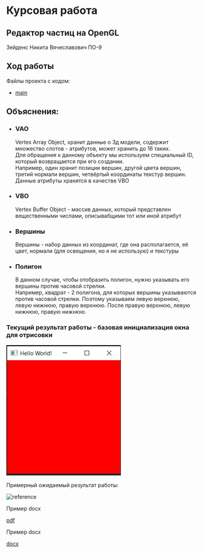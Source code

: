# Курсовая работа

## Редактор частиц на OpenGL

Зейденс Никита Вячеславович ПО-9

## Ход работы

Файлы проекта с кодом:

- [main](./src/HelloWorld.java)

## Объяснения:
- ### VAO
  Vertex Array Object, хранит данные о 3д модели, содержит множество слотов - атрибутов, может хранить до 16 таких.  
Для обращения к данному объекту мы используем специальный ID, который возвращается при его создании.  
Например, один хранит позиции вершин, другой цвета вершин, третий нормали вершин, четвёртый координаты текстур вершин.  
Данные атрибуты хранятся в качестве VBO
- ### VBO
  Vertex Buffer Object - массив данных, который представлен вещественными числами, описывабщими тот или иной атрибут
- ### Вершины
  Вершины - набор данных из координат, где она располагается, её цвет, нормали (для освещения, но я не использую) и текстуры  
- ### Полигон
  В данном случае, чтобы отобразить полигон, нужно указывать его вершины против часовой стрелки.  
Например, квадрат - 2 полигона, для которых вершины указываются против часовой стрелки.
Поэтому указываем левую верхнюю, левую нижнюю, правую верхнюю. После правую верхнюю, левую нижнюю, правую нижнюю.

### Текущий результат работы - базовая инициализация окна для отрисовки

![Basic Window Init](./img/basic.jpg)

Примерный ожидаемый результат работы:

![reference](./img/reference.gif)

Пример docx

[pdf](./res/lab3_SPP.pdf)

Пример docx

[docx](./res/Теория%20Информации.docx)

